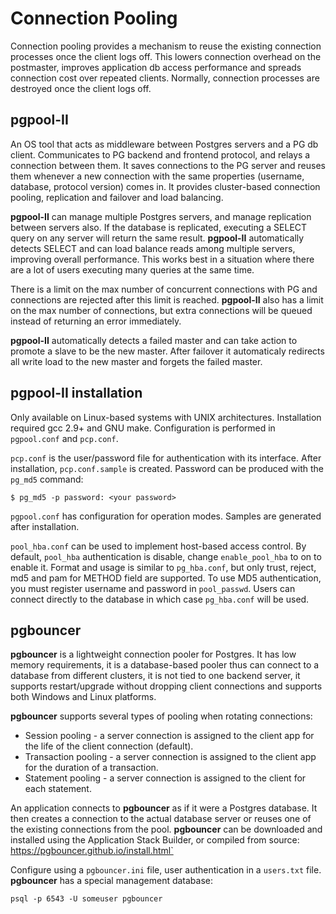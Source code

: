 # Connection Pooling

Connection pooling provides a mechanism to reuse the existing connection
processes once the client logs off. This lowers connection overhead on
the postmaster, improves application db access performance and spreads
connection cost over repeated clients. Normally, connection processes
are destroyed once the client logs off.

## pgpool-II

An OS tool that acts as middleware between Postgres servers and a PG db
client. Communicates to PG backend and frontend protocol, and relays a
connection between them. It saves connections to the PG server and
reuses them whenever a new connection with the same properties
(username, database, protocol version) comes in. It provides
cluster-based connection pooling, replication and failover and load
balancing.

**pgpool-II** can manage multiple Postgres servers, and manage replication between
servers also. If the database is replicated, executing a SELECT query on
any server will return the same result. **pgpool-II** automatically
detects SELECT and can load balance reads among multiple servers,
improving overall performance. This works best in a situation where
there are a lot of users executing many queries at the same time.

There is a limit on the max number of concurrent connections with PG and
connections are rejected after this limit is reached. **pgpool-II** also
has a limit on the max number of connections, but extra connections will
be queued instead of returning an error immediately.

**pgpool-II** automatically detects a failed master and can take action
to promote a slave to be the new master. After failover it automaticaly
redirects all write load to the new master and forgets the failed
master.

## **pgpool-II** installation

Only available on Linux-based systems with UNIX architectures.
Installation required gcc 2.9+ and GNU make. Configuration is
performed in ``pgpool.conf`` and ``pcp.conf``.

``pcp.conf`` is the user/password file for authentication with its
interface. After installation, ``pcp.conf.sample`` is created. Password
can be produced with the ``pg_md5`` command:

    $ pg_md5 -p password: <your password>

``pgpool.conf`` has configuration for operation modes. Samples are
generated after installation.

``pool_hba.conf`` can be used to implement host-based access control. By
default, ``pool_hba`` authentication is disable, change
``enable_pool_hba`` to on to enable it. Format and usage is similar to
``pg_hba.conf``, but only trust, reject, md5 and pam for METHOD field
are supported. To use MD5 authentication, you must register username and
password in ``pool_passwd``. Users can connect directly to the database
in which case ``pg_hba.conf`` will be used.

## pgbouncer

**pgbouncer** is a lightweight connection pooler for Postgres. It has
low memory requirements, it is a database-based pooler thus can connect
to a database from different clusters, it is not tied to one backend
server, it supports restart/upgrade without dropping client connections
and supports both Windows and Linux platforms.

**pgbouncer** supports several types of pooling when rotating
connections:

* Session pooling - a server connection is assigned to the client app for
  the life of the client connection (default).
* Transaction pooling - a server connection is assigned to the client
  app for the duration of a transaction.
* Statement pooling - a server connection is assigned to the client for
  each statement.

An application connects to **pgbouncer** as if it were a Postgres
database. It then creates a connection to the actual database server or
reuses one of the existing connections from the pool. **pgbouncer** can
be downloaded and installed using the Application Stack Builder, or
compiled from source: https://pgbouncer.github.io/install.html`

Configure using a ``pgbouncer.ini`` file, user authentication in a
``users.txt`` file. **pgbouncer** has a special management database:

```
psql -p 6543 -U someuser pgbouncer
```
